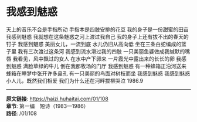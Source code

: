 # 我感到魅惑

天上的音乐不会是手指所动
手指本是四肢安排的花豆
我的身子是一份甜蜜的田亩
我感到魅惑
我就想在这条魅惑之河上渡过我自己
我的身子上还有拔不出的春天的钉子
我感到魅惑
美丽女儿，一流到底
水儿仍旧从高向低
坐在三条白蛇编成的篮子里
我有三次渡过这条河
我感到流水滑过我的四肢
一只美丽鱼婆做成我缄默的嘴唇
我看见，风中飘过的女人
在水中产下卵来
一片霞光中露出来的长长的卵
我感到魅惑
满脸草绿的牛儿
倒在我那牧场的门厅
我感到魅惑
有一种蜂箱正沿河送来
蜂箱在睡梦中张开许多鼻孔
有一只美丽的鸟面对树枝而坐
我感到魅惑
我感到魅惑
小人儿，既然我们相爱
我们为什么还在河畔拔柳哭泣
1986.9

---

**原文链接**: https://haizi.huhaitai.com/01/108  
**章节**: 第一编　短诗（1983—1986）  
**路径**: /01/108
